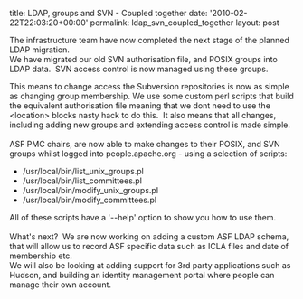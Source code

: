 title: LDAP, groups and SVN - Coupled together
date: '2010-02-22T22:03:20+00:00'
permalink: ldap_svn_coupled_together
layout: post

<p>The infrastructure team have now completed the next stage of the planned LDAP migration.<br />We have migrated our old SVN authorisation file, and POSIX groups into LDAP data.&nbsp; SVN access control is now managed using these groups.</p><p>This means to change access the Subversion repositories is now as simple as changing group membership. We use some custom perl scripts that build the equivalent authorisation file meaning that we dont need to use the &lt;location&gt; blocks nasty hack to do this.&nbsp; It also means that all changes, including adding new groups and extending access control is made simple. <br /><br />ASF PMC chairs, are now able to make changes to their POSIX, and SVN groups whilst logged into people.apache.org - using a selection of scripts:</p><ul><li>/usr/local/bin/list_unix_groups.pl</li><li>/usr/local/bin/list_committees.pl</li><li>/usr/local/bin/modify_unix_groups.pl</li><li>/usr/local/bin/modify_committees.pl</li></ul><p>All of these scripts have a '--help' option to show you how to use them. <br /><br />What's next?&nbsp; We are now working on adding a custom ASF LDAP schema, that will allow us to record ASF specific data such as ICLA files and date of membership etc.<br />We will also be looking at adding support for 3rd party applications such as Hudson, and building an identity management portal where people can manage their own account.<br /></p>
